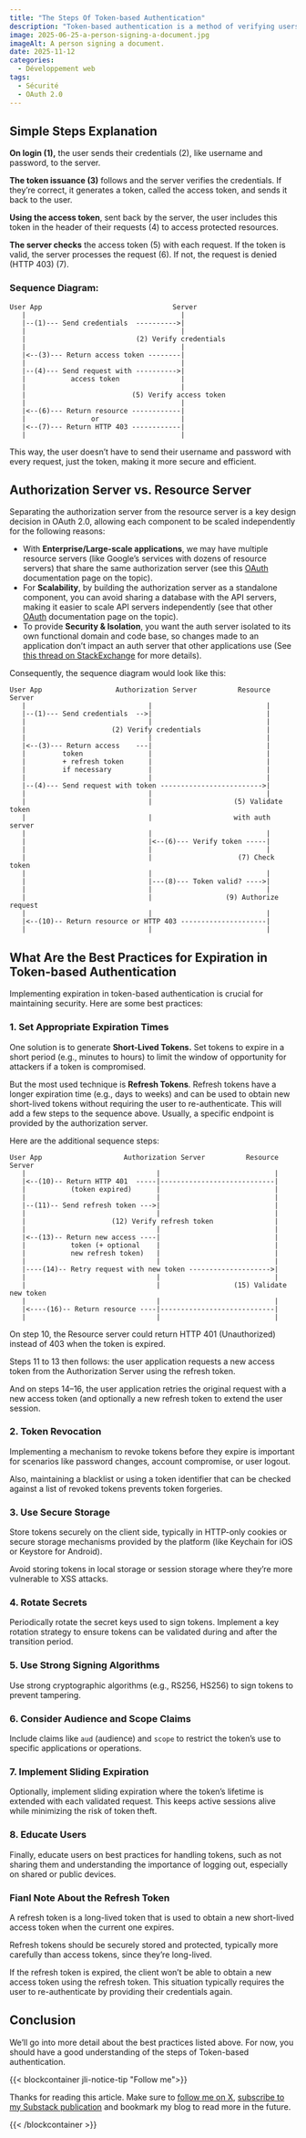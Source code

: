 ```yaml
---
title: "The Steps Of Token-based Authentication"
description: "Token-based authentication is a method of verifying users' identity through a token. Here’s a simple explanation."
image: 2025-06-25-a-person-signing-a-document.jpg
imageAlt: A person signing a document.
date: 2025-11-12
categories:
  - Développement web
tags:
  - Sécurité
  - OAuth 2.0
---
```


## Simple Steps Explanation

**On login (1),** the user sends their credentials (2), like username and password, to the server.

**The token issuance (3)** follows and the server verifies the credentials. If they’re correct, it generates a token, called the access token, and sends it back to the user.

**Using the access token**, sent back by the server, the user includes this token in the header of their requests (4) to access protected resources.

**The server checks** the access token (5) with each request. If the token is valid, the server processes the request (6). If not, the request is denied (HTTP 403) (7).

### Sequence Diagram:

```
User App                                Server
   |                                      |
   |--(1)--- Send credentials  ---------->|
   |                                      |
   |                           (2) Verify credentials
   |                                      |
   |<--(3)--- Return access token --------|
   |                                      |
   |--(4)--- Send request with ---------->|
   |           access token               |
   |                                      |
   |                          (5) Verify access token
   |                                      |
   |<--(6)--- Return resource ------------|
   |                or                    |
   |<--(7)--- Return HTTP 403 ------------|
   |                                      |
```

This way, the user doesn’t have to send their username and password with every request, just the token, making it more secure and efficient.

## Authorization Server vs. Resource Server

Separating the authorization server from the resource server is a key design decision in OAuth 2.0, allowing each component to be scaled independently for the following reasons:

- With **Enterprise/Large-scale applications**, we may have multiple resource servers (like Google’s services with dozens of resource servers) that share the same authorization server (see this [OAuth](https://www.oauth.com/oauth2-servers/the-resource-server/) documentation page on the topic).
- For **Scalability**, by building the authorization server as a standalone component, you can avoid sharing a database with the API servers, making it easier to scale API servers independently (see that other [OAuth](https://www.oauth.com/oauth2-servers/differences-between-oauth-1-2/separation-of-roles/) documentation page on the topic).
- To provide **Security & Isolation**, you want the auth server isolated to its own functional domain and code base, so changes made to an application don’t impact an auth server that other applications use (See [this thread on StackExchange](https://security.stackexchange.com/questions/128646/does-the-auth-server-have-to-be-separate-from-the-resource-server-when-using-oau) for more details).

Consequently, the sequence diagram would look like this:

```plaintext
User App                  Authorization Server          Resource Server
   |                              |                            |
   |--(1)--- Send credentials  -->|                            |
   |                              |                            |
   |                     (2) Verify credentials                |
   |                              |                            |
   |<--(3)--- Return access    ---|                            |
   |         token                |                            |
   |         + refresh token      |                            |
   |         if necessary         |                            |
   |                              |                            |
   |--(4)--- Send request with token ------------------------->|
   |                              |                            |
   |                              |                    (5) Validate token
   |                              |                    with auth server
   |                              |                            |
   |                              |<--(6)--- Verify token -----|
   |                              |                            |
   |                              |                     (7) Check token
   |                              |                            |
   |                              |---(8)--- Token valid? ---->|
   |                              |                            |
   |                              |                  (9) Authorize request
   |                              |                            |
   |<--(10)-- Return resource or HTTP 403 ---------------------|
   |                              |                            |
```

## What Are the Best Practices for Expiration in Token-based Authentication

Implementing expiration in token-based authentication is crucial for maintaining security. Here are some best practices:

### 1. **Set Appropriate Expiration Times**

One solution is to generate **Short-Lived Tokens.** Set tokens to expire in a short period (e.g., minutes to hours) to limit the window of opportunity for attackers if a token is compromised.

But the most used technique is **Refresh Tokens**. Refresh tokens have a longer expiration time (e.g., days to weeks) and can be used to obtain new short-lived tokens without requiring the user to re-authenticate. This will add a few steps to the sequence above. Usually, a specific endpoint is provided by the authorization server.

Here are the additional sequence steps:

```plaintext
User App                    Authorization Server          Resource Server
   |                                |                            |
   |<--(10)-- Return HTTP 401  -----|----------------------------|
   |           (token expired)      |                            |
   |                                |                            |
   |--(11)-- Send refresh token --->|                            |
   |                                |                            |
   |                     (12) Verify refresh token               |
   |                                |                            |
   |<--(13)-- Return new access ----|                            |
   |           token (+ optional    |                            |
   |           new refresh token)   |                            |
   |                                |                            |
   |----(14)-- Retry request with new token -------------------->|
   |                                |                            |
   |                                |                  (15) Validate new token
   |                                |                            |
   |<----(16)-- Return resource ----|----------------------------|
   |                                |                            |
```

On step 10, the Resource server could return HTTP 401 (Unauthorized) instead of 403 when the token is expired.

Steps 11 to 13 then follows: the user application requests a new access token from the Authorization Server using the refresh token.

And on steps 14–16, the user application retries the original request with a new access token (and optionally a new refresh token to extend the user session.

### 2. **Token Revocation**

Implementing a mechanism to revoke tokens before they expire is important for scenarios like password changes, account compromise, or user logout.

Also, maintaining a blacklist or using a token identifier that can be checked against a list of revoked tokens prevents token forgeries.

### 3. **Use Secure Storage**

Store tokens securely on the client side, typically in HTTP-only cookies or secure storage mechanisms provided by the platform (like Keychain for iOS or Keystore for Android).

Avoid storing tokens in local storage or session storage where they’re more vulnerable to XSS attacks.

### 4. **Rotate Secrets**

Periodically rotate the secret keys used to sign tokens. Implement a key rotation strategy to ensure tokens can be validated during and after the transition period.

### 5. **Use Strong Signing Algorithms**

Use strong cryptographic algorithms (e.g., RS256, HS256) to sign tokens to prevent tampering.

### 6. **Consider Audience and Scope Claims**

Include claims like `aud` (audience) and `scope` to restrict the token’s use to specific applications or operations.

### 7. **Implement Sliding Expiration**

Optionally, implement sliding expiration where the token’s lifetime is extended with each validated request. This keeps active sessions alive while minimizing the risk of token theft.

### 8. **Educate Users**

Finally, educate users on best practices for handling tokens, such as not sharing them and understanding the importance of logging out, especially on shared or public devices.

### Fianl Note About the Refresh Token

A refresh token is a long-lived token that is used to obtain a new short-lived access token when the current one expires.

Refresh tokens should be securely stored and protected, typically more carefully than access tokens, since they’re long-lived.

If the refresh token is expired, the client won’t be able to obtain a new access token using the refresh token. This situation typically requires the user to re-authenticate by providing their credentials again.

## Conclusion

We’ll go into more detail about the best practices listed above. For now, you should have a good understanding of the steps of Token-based authentication.

{{< blockcontainer jli-notice-tip "Follow me">}}

Thanks for reading this article. Make sure to [follow me on X](https://x.com/LitzlerJeremie), [subscribe to my Substack publication](https://iamjeremie.substack.com/) and bookmark my blog to read more in the future.

{{< /blockcontainer >}}
